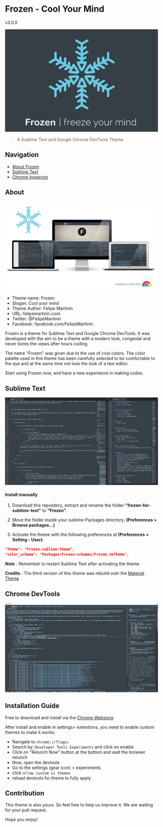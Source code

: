 # Frozen - Cool Your Mind
v3.0.0

![Frozen](https://raw.githubusercontent.com/FelipeMartinin/frozen/master/assets/images/Frozen-Logo.png)

> A Sublime Text and Google Chrome DevTools Theme

## Navigation

* [About Frozen](#about)
* [Sublime Text](#sublime-text)
* [Chrome Inspector](#chrome-devtools)


## About

![Frozen Screen](https://raw.githubusercontent.com/FelipeMartinin/frozen/master/assets/images/frozen-screen.png)

* Theme name: Frozen
* Slogan: Cool your mind
* Theme Author: Felipe Martinin
* URL: felipemartinin.com
* Twitter: @FelipeMartinin
* Facebook: facebook.com/FelipeMartinin


Frozen is a theme for Sublime Text and Google Chrome DevTools. It was developed with the aim to be a theme with a modern look, congenial and never bores the views after hours coding.

The name "Frozen" was given due to the use of cool colors. The color palette used in this theme has been carefully selected to be comfortable to the eye and at the same time not lose the look of a text editor.

Start using Frozen now, and have a new experience in making codes.


## Sublime Text

![Sublime Text Preview](https://raw.githubusercontent.com/FelipeMartinin/frozen/master/assets/images/sublime-screen.png)

#### Install manually

1. Download this repository, extract and rename the folder **"frozen-for-sublime-text"** to **"Frozen"**.

2. Move the folder inside your sublime Packages directory. **(Preferences > Browse packages...)**

3. Activate the theme with the following preferences at  **(Preferences > Setting - User)**:

```json
"theme": "Frozen.sublime-theme",
"color_scheme": "Packages/Frozen/schemes/Frozen.tmTheme",
```

***Note*** : Remember to restart Sublime Text after activating the theme.

**Credits** : The third version of this theme was rebuild over the [Material Theme](https://github.com/equinusocio/material-theme)


## Chrome DevTools
![Chrome Preview](https://raw.githubusercontent.com/FelipeMartinin/frozen/master/assets/images/chrome-screen.png)


## Installation Guide


Free to download and install via the [Chrome Webstore](https://chrome.google.com/webstore/detail/frozen-devtools-theme/gbaddinigglahkekcppiongkmgmpahml)

After install and enable in settings> extentions,  you need to enable custom themes to make it works:
- Navigate to `chrome://flags/`
- Search by: `Developer Tools Experiments` and click on enable
- Click on "Relunch Now" button at the bottom  and wait the browser relunch
- Now, open the devtools
- Go to the settings (gear icon) > experiments
- click `allow custom ui themes`
- reload devtools for theme to fully apply


## Contribution


This theme is also yours. So feel free to help us improve it. We are waiting for your pull request.



Hope you enjoy!